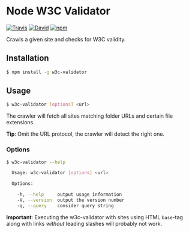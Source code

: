 # Node W3C Validator

[![Travis](https://img.shields.io/travis/lgraubner/node-w3c-validator.svg)](https://www.npmjs.com/package/w3c-validator) [![David](https://img.shields.io/david/lgraubner/node-w3c-validator.svg)](https://david-dm.org/lgraubner/node-w3c-validator) [![npm](https://img.shields.io/npm/v/w3c-validator.svg)](https://www.npmjs.com/package/w3c-validator)

Crawls a given site and checks for W3C validity.

## Installation

```BASH
$ npm install -g w3c-validator
```

## Usage
```BASH
$ w3c-validator [options] <url>
```

The crawler will fetch all sites matching folder URLs and certain file extensions.

**Tip**: Omit the URL protocol, the crawler will detect the right one.

### Options
```BASH
$ w3c-validator --help

  Usage: w3c-validator [options] <url>

  Options:

    -h, --help     output usage information
    -V, --version  output the version number
    -q, --query    consider query string
```

**Important**: Executing the w3c-validator with sites using HTML `base`-tag along with links *without* leading slashes will probably not work.
